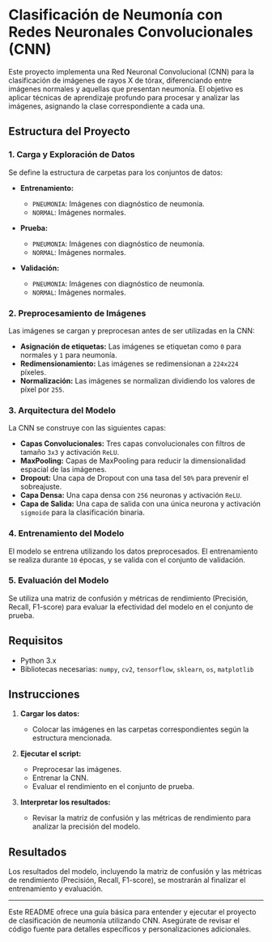 # Clasificación de Neumonía con Redes Neuronales Convolucionales (CNN)

Este proyecto implementa una Red Neuronal Convolucional (CNN) para la clasificación de imágenes de rayos X de tórax, diferenciando entre imágenes normales y aquellas que presentan neumonía. El objetivo es aplicar técnicas de aprendizaje profundo para procesar y analizar las imágenes, asignando la clase correspondiente a cada una.

## Estructura del Proyecto

### 1. Carga y Exploración de Datos

Se define la estructura de carpetas para los conjuntos de datos:

- **Entrenamiento:**
  - `PNEUMONIA`: Imágenes con diagnóstico de neumonía.
  - `NORMAL`: Imágenes normales.

- **Prueba:**
  - `PNEUMONIA`: Imágenes con diagnóstico de neumonía.
  - `NORMAL`: Imágenes normales.

- **Validación:**
  - `PNEUMONIA`: Imágenes con diagnóstico de neumonía.
  - `NORMAL`: Imágenes normales.

### 2. Preprocesamiento de Imágenes

Las imágenes se cargan y preprocesan antes de ser utilizadas en la CNN:

- **Asignación de etiquetas:** Las imágenes se etiquetan como `0` para normales y `1` para neumonía.
- **Redimensionamiento:** Las imágenes se redimensionan a `224x224` píxeles.
- **Normalización:** Las imágenes se normalizan dividiendo los valores de píxel por `255`.

### 3. Arquitectura del Modelo

La CNN se construye con las siguientes capas:

- **Capas Convolucionales:** Tres capas convolucionales con filtros de tamaño `3x3` y activación `ReLU`.
- **MaxPooling:** Capas de MaxPooling para reducir la dimensionalidad espacial de las imágenes.
- **Dropout:** Una capa de Dropout con una tasa del `50%` para prevenir el sobreajuste.
- **Capa Densa:** Una capa densa con `256` neuronas y activación `ReLU`.
- **Capa de Salida:** Una capa de salida con una única neurona y activación `sigmoide` para la clasificación binaria.

### 4. Entrenamiento del Modelo

El modelo se entrena utilizando los datos preprocesados. El entrenamiento se realiza durante `10` épocas, y se valida con el conjunto de validación.

### 5. Evaluación del Modelo

Se utiliza una matriz de confusión y métricas de rendimiento (Precisión, Recall, F1-score) para evaluar la efectividad del modelo en el conjunto de prueba.

## Requisitos

- Python 3.x
- Bibliotecas necesarias: `numpy`, `cv2`, `tensorflow`, `sklearn`, `os`, `matplotlib`

## Instrucciones

1. **Cargar los datos:**
   - Colocar las imágenes en las carpetas correspondientes según la estructura mencionada.

2. **Ejecutar el script:**
   - Preprocesar las imágenes.
   - Entrenar la CNN.
   - Evaluar el rendimiento en el conjunto de prueba.

3. **Interpretar los resultados:**
   - Revisar la matriz de confusión y las métricas de rendimiento para analizar la precisión del modelo.

## Resultados

Los resultados del modelo, incluyendo la matriz de confusión y las métricas de rendimiento (Precisión, Recall, F1-score), se mostrarán al finalizar el entrenamiento y evaluación.

---

Este README ofrece una guía básica para entender y ejecutar el proyecto de clasificación de neumonía utilizando CNN. Asegúrate de revisar el código fuente para detalles específicos y personalizaciones adicionales.
